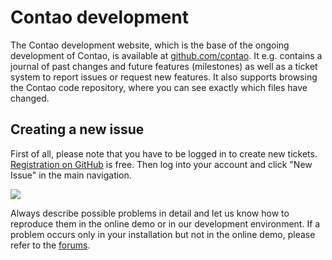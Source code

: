 # Contao development

The Contao development website, which is the base of the ongoing development of
Contao, is available at [github.com/contao][1]. It e.g. contains a journal of
past changes and future features (milestones) as well as a ticket system to
report issues or request new features. It also supports browsing the Contao code
repository, where you can see exactly which files have changed.


## Creating a new issue

First of all, please note that you have to be logged in to create new tickets.
[Registration on GitHub][2] is free. Then log into your account and click "New
Issue" in the main navigation.

![](https://raw.github.com/contao/docs/2.11/book/en/images/new-issue.jpg)

Always describe possible problems in detail and let us know how to reproduce
them in the online demo or in our development environment. If a problem occurs
only in your installation but not in the online demo, please refer to the
[forums][3].


[1]: https://github.com/contao/core
[2]: https://github.com/signup/free
[3]: https://community.contao.org/en/
